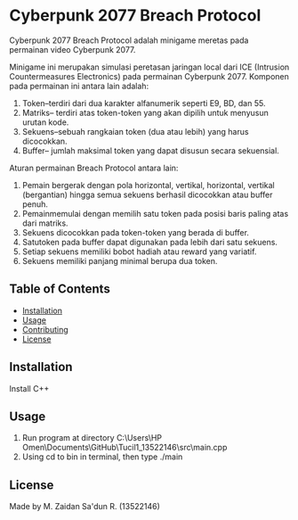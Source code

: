# Cyberpunk 2077 Breach Protocol

Cyberpunk 2077 Breach Protocol adalah minigame meretas pada permainan video Cyberpunk 2077.

 Minigame ini merupakan simulasi peretasan jaringan local dari ICE (Intrusion Countermeasures
 Electronics) pada permainan Cyberpunk 2077. Komponen pada permainan ini antara lain adalah:
 1. Token–terdiri dari dua karakter alfanumerik seperti E9, BD, dan 55.
 2. Matriks– terdiri atas token-token yang akan dipilih untuk menyusun urutan kode.
 3. Sekuens–sebuah rangkaian token (dua atau lebih) yang harus dicocokkan.
 4. Buffer– jumlah maksimal token yang dapat disusun secara sekuensial.

 Aturan permainan Breach Protocol antara lain:
 1. Pemain bergerak dengan pola horizontal, vertikal, horizontal, vertikal (bergantian) hingga
 semua sekuens berhasil dicocokkan atau buffer penuh.
 2. Pemainmemulai dengan memilih satu token pada posisi baris paling atas dari matriks.
 3. Sekuens dicocokkan pada token-token yang berada di buffer.
 4. Satutoken pada buffer dapat digunakan pada lebih dari satu sekuens.
 5. Setiap sekuens memiliki bobot hadiah atau reward yang variatif.
 6. Sekuens memiliki panjang minimal berupa dua token.

## Table of Contents

- [Installation](#installation)
- [Usage](#usage)
- [Contributing](#contributing)
- [License](#license)

## Installation

Install C++

## Usage

1. Run program at directory C:\Users\HP Omen\Documents\GitHub\Tucil1_13522146\src\main.cpp
2. Using cd to bin in terminal, then type ./main

## License

Made by M. Zaidan Sa'dun R. (13522146)
